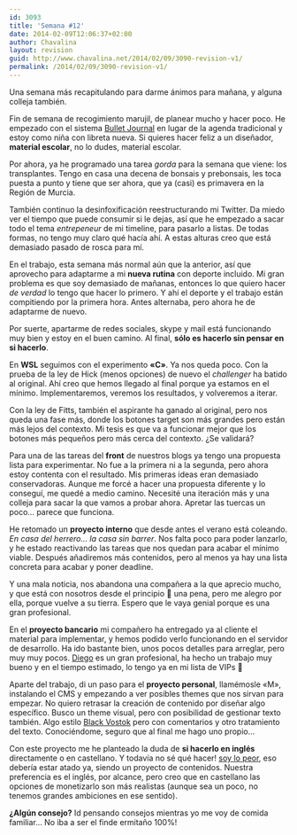 ```yaml
---
id: 3093
title: 'Semana #12'
date: 2014-02-09T12:06:37+02:00
author: Chavalina
layout: revision
guid: http://www.chavalina.net/2014/02/09/3090-revision-v1/
permalink: /2014/02/09/3090-revision-v1/
---
```

Una semana más recapitulando para darme ánimos para mañana, y alguna colleja también.



Fin de semana de recogimiento marujil, de planear mucho y hacer poco. He empezado con el sistema [Bullet Journal](http://bulletjournal.com/) en lugar de la agenda tradicional y estoy como niña con libreta nueva. Si quieres hacer feliz a un diseñador, **material escolar**, no lo dudes, material escolar.

Por ahora, ya he programado una tarea _gorda_ para la semana que viene: los transplantes. Tengo en casa una decena de bonsais y prebonsais, les toca puesta a punto y tiene que ser ahora, que ya (casi) es primavera en la Región de Murcia.

También continuo la desinfoxificación reestructurando mi Twitter. Da miedo ver el tiempo que puede consumir si le dejas, así que he empezado a sacar todo el tema _entrepeneur_ de mi timeline, para pasarlo a listas. De todas formas, no tengo muy claro qué hacía ahí. A estas alturas creo que está demasiado pasado de rosca para mí.



En el trabajo, esta semana más normal aún que la anterior, así que aprovecho para adaptarme a mi **nueva rutina** con deporte incluido. Mi gran problema es que soy demasiado de mañanas, entonces lo que quiero hacer _de verdad_ lo tengo que hacer lo primero. Y ahí el deporte y el trabajo están compitiendo por la primera hora. Antes alternaba, pero ahora he de adaptarme de nuevo.

Por suerte, apartarme de redes sociales, skype y mail está funcionando muy bien y estoy en el buen camino. Al final, **sólo es hacerlo sin pensar en si hacerlo**.

En **WSL** seguimos con el experimento **«C»**. Ya nos queda poco. Con la prueba de la ley de Hick (menos opciones) de nuevo el <em lang="en">challenger</em> ha batido al original. Ahí creo que hemos llegado al final porque ya estamos en el mínimo. Implementaremos, veremos los resultados, y volveremos a iterar.

Con la ley de Fitts, también el aspirante ha ganado al original, pero nos queda una fase más, donde los botones target son más grandes pero están más lejos del contexto. Mi tesis es que va a funcionar mejor que los botones más pequeños pero más cerca del contexto. ¿Se validará?

Para una de las tareas del **front** de nuestros blogs ya tengo una propuesta lista para experimentar. No fue a la primera ni a la segunda, pero ahora estoy contenta con el resultado. Mis primeras ideas eran demasiado conservadoras. Aunque me forcé a hacer una propuesta diferente y lo conseguí, me quedé a medio camino. Necesité una iteración más y una colleja para sacar la que vamos a probar ahora. Apretar las tuercas un poco&#8230; parece que funciona.

He retomado un **proyecto interno** que desde antes el verano está coleando. _En casa del herrero&#8230; la casa sin barrer_. Nos falta poco para poder lanzarlo, y he estado reactivando las tareas que nos quedan para acabar el mínimo viable. Después añadiremos más contenidos, pero al menos ya hay una lista concreta para acabar y poner deadline.

Y una mala noticia, nos abandona una compañera a la que aprecio mucho, y que está con nosotros desde el principio 🙁 una pena, pero me alegro por ella, porque vuelve a su tierra. Espero que le vaya genial porque es una gran profesional.

En el **proyecto bancario** mi compañero ha entregado ya al cliente el material para implementar, y hemos podido verlo funcionando en el servidor de desarrollo. Ha ido bastante bien, unos pocos detalles para arreglar, pero muy muy pocos. [Diego](http://diegosantamarta.com/) es un gran profesional, ha hecho un trabajo muy bueno y en el tiempo estimado, lo tengo ya en mi lista de VIPs 🙂

Aparte del trabajo, di un paso para el **proyecto personal**, llamémosle «M», instalando el CMS y empezando a ver posibles themes que nos sirvan para empezar. No quiero retrasar la creación de contenido por diseñar algo específico. Busco un theme visual, pero con posibilidad de gestionar texto también. Algo estilo [Black Vostok](http://www.blackvostok.com/test/) pero con comentarios y otro tratamiento del texto. Conociéndome, seguro que al final me hago uno propio&#8230;

Con este proyecto me he planteado la duda de **si hacerlo en inglés** directamente o en castellano. Y todavía no sé qué hacer! [soy lo peor](http://www.youtube.com/watch?v=xdp2MX77I1o), eso debería estar atado ya, siendo un proyecto de contenidos. Nuestra preferencia es el inglés, por alcance, pero creo que en castellano las opciones de monetizarlo son más realistas (aunque sea un poco, no tenemos grandes ambiciones en ese sentido).

**¿Algún consejo?** Id pensando consejos mientras yo me voy de comida familiar&#8230; No iba a ser el finde ermitaño 100%!